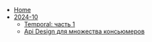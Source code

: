 - [Home](/)
- [2024-10](/docs/2024-10/readme.md)
  - [Temporal: часть 1](/docs/2024-11/01-temporal.md)
  - [Api Design для множества консьюмеров](/docs/2024-11/02-api-design-for-multiple-consumers.md)
